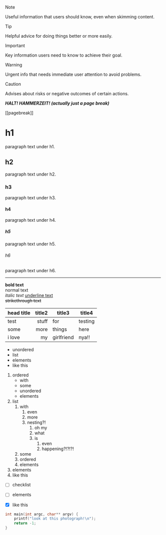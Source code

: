 ﻿> [!NOTE]
> Useful information that users should know, even when skimming content.

> [!TIP]
> Helpful advice for doing things better or more easily.

> [!IMPORTANT]
> Key information users need to know to achieve their goal.

> [!WARNING]
> Urgent info that needs immediate user attention to avoid problems.

> [!CAUTION]
> Advises about risks or negative outcomes of certain actions.

***HALT! HAMMERZEIT! (actually just a page break)***

[[pagebreak]]

# h1
paragraph text under h1.

## h2
paragraph text under h2.

### h3
paragraph text under h3.

#### h4
paragraph text under h4.

##### h5
paragraph text under h5.

###### h6
paragraph text under h6.

---

**bold text**  
normal text  
*italic text*
<u>underline text</u>  
~~strikethrough text~~

|  head title  |    title2    |    title3    |    title4    |
| ------------ | -----------: | ------------ | ------------ |
|     test     |     stuff    | for          |   testing    |
|    some      |   more       |    things    |  here        |
|     i love   |    my        |  girlfriend  |    nya!!     |


- unordered
- list
- elements
- like this

1. ordered
    - with
    - some
    - unordered
    - elements
2. list
    1. with
        1. even
        2. more
        3. nesting?!
            1. oh my
            2. what
            3. is
                1. even
                2. happening?!?!?!
    2. some
    3. ordered
    4. elements
3. elements
4. like this


- [ ] checklist
- [ ] elements
- [x] like this


```c
int main(int argc, char** argv) {
    printf("look at this photograph!\n");
    return -1;
}
```